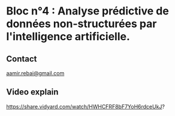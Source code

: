 # Bloc n°4 : Analyse prédictive de données non-structurées par l'intelligence artificielle.
## Contact
aamir.rebai@gmail.com
## Video explain
https://share.vidyard.com/watch/HWHCFRF8bF7YoH6rdceUkJ?